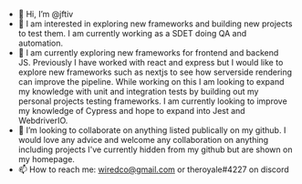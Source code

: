 - 👋 Hi, I’m @jftiv
- 👀 I am interested in exploring new frameworks and building new projects to test them. I am currently working as a SDET doing QA and automation.
- 🌱 I am currently exploring new frameworks for frontend and backend JS. Previously I have worked with react and express but I would like to explore new frameworks such as nextjs to see how serverside rendering can improve the pipeline. While working on this I am looking to expand my knowledge with unit and integration tests by building out my personal projects testing frameworks. I am currently looking to improve my knowledge of Cypress and hope to expand into Jest and WebdriverIO. 
- 🤝 I’m looking to collaborate on anything listed publically on my github. I would love any advice and welcome any collaboration on anything including projects I've currently hidden from my github but are shown on my homepage. 
- 📫 How to reach me: wiredco@gmail.com or theroyale#4227 on discord

<!---
jftiv/jftiv is a ✨ special ✨ repository because its `README.md` (this file) appears on your GitHub profile.
You can click the Preview link to take a look at your changes.
--->
